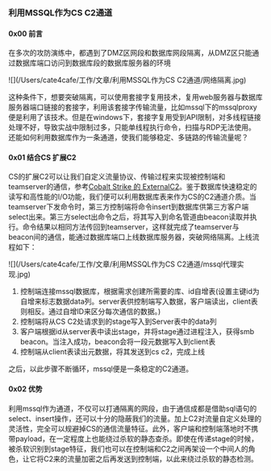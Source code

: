 ### 利用MSSQL作为CS C2通道

#### 0x00 前言

在多次的攻防演练中，都遇到了DMZ区网段和数据库网段隔离，从DMZ区只能通过数据库端口访问到数据库段的数据库服务器的环境

![](/Users/cate4cafe/工作/文章/利用MSSQL作为CS C2通道/网络隔离.jpg)

这种条件下，想要突破隔离，可以使用套接字复用技术，复用web服务器与数据库服务器端口链接的套接字，利用该套接字传输流量，比如mssql下的mssqlproxy便是利用了该技术。但是在windows下，套接字复用受到API限制，对多线程链接处理不好，导致实战中限制过多，只能单线程执行命令，扫描与RDP无法使用。还能如何利用数据库作为一条通道，使我们能够稳定、多链路的传输流量呢？

#### 0x01 结合CS 扩展C2

CS的扩展C2可以让我们自定义流量协议、传输过程来实现被控制端和teamserver的通信，参考[Cobalt Strike 的 ExternalC2](https://rcoil.me/2019/10/%E3%80%90%E6%B8%97%E9%80%8F%E6%8A%80%E5%B7%A7%E3%80%91Cobalt%20Strike%20%E7%9A%84%20ExternalC2/)。鉴于数据库快速稳定的读写和高性能的I/O功能，我们便可以利用数据库表来作为CS的C2通道介质。当teamserver下发命令时，第三方控制端将命令insert到数据库供第三方客户端select出来。第三方select出命令之后，将其写入到命名管道由beacon读取并执行。命令结果以相同方法传回到teamserver，这样就完成了teamserver与beacon间的通信，能通过数据库端口上线数据库服务器，突破网络隔离。上线流程如下：

![](/Users/cate4cafe/工作/文章/利用MSSQL作为CS C2通道/mssql代理实现.jpg)



1. 控制端连接mssql数据库，根据需求创建所需要的库、id自增表(设置主键id为自增来标志数据data列。server表供控制端写入数据，客户端读出，client表则相反。通过自增ID来区分每次通信的数据。)
2. 控制端将从CS C2处请求到的stage写入到Server表中的data列
3. 客户端根据id从server表中读出stage，并将stage通过进程注入，获得smb beacon。当注入成功，beacon会将一段元数据写入到client表
4. 控制端从client表读出元数据，将其发送到cs c2，完成上线

之后，以此步骤不断循环，mssql便是一条稳定的C2通道。

#### 0x02 优势

利用mssql作为通道，不仅可以打通隔离的网段，由于通信成都是借助sql语句的select、insert操作，还可以十分的隐蔽我们的流量。加上C2对流量自定义处理的灵活性，完全可以规避掉CS的通信流量特征。此外，客户端和控制端落地时不携带payload，在一定程度上也能绕过杀软的静态查杀。即使在传递stage的时候，被杀软识别到stage特征，我们也可以在控制端和C2之间再架设一个中间人的角色，让它将C2来的流量加密之后再发送到控制端，以此来绕过杀软的静态检测。